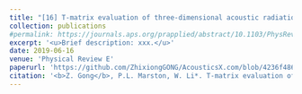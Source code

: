 ```yaml
---
title: "[16] T-matrix evaluation of three-dimensional acoustic radiation forces on nonspherical objects in Bessel beams with arbitrary order and location"
collection: publications
#permalink: https://journals.aps.org/prapplied/abstract/10.1103/PhysRevApplied.11.064022
excerpt: '<u>Brief description: xxx.</u>'
date: 2019-06-16
venue: 'Physical Review E'
paperurl: 'https://github.com/ZhixiongGONG/AcousticsX.com/blob/4236f4866d5377543662d85cbfd104a569ca5a7f/files/Journal_C07_2018IJCM.pdf'
citation: '<b>Z. Gong</b>, P.L. Marston, W. Li*. T-matrix evaluation of three-dimensional acoustic radiation forces on nonspherical objects in Bessel beams with arbitrary order and location. <i>Physical Review E</i> 99, 063004, (2019).'
---
```

